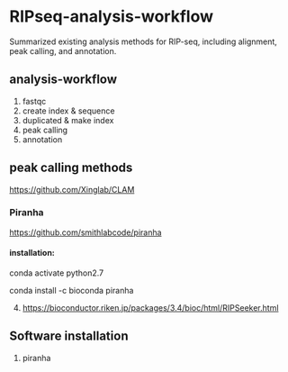 # RIPseq-analysis-workflow
Summarized existing analysis methods for RIP-seq, including alignment, peak calling, and annotation.

## analysis-workflow
1. fastqc
2. create index & sequence
3. duplicated & make index
4. peak calling
5. annotation

## peak calling methods
https://github.com/Xinglab/CLAM

### Piranha
https://github.com/smithlabcode/piranha

#### installation: 
conda activate python2.7

conda install -c bioconda piranha



4. https://bioconductor.riken.jp/packages/3.4/bioc/html/RIPSeeker.html

## Software installation
1. piranha
